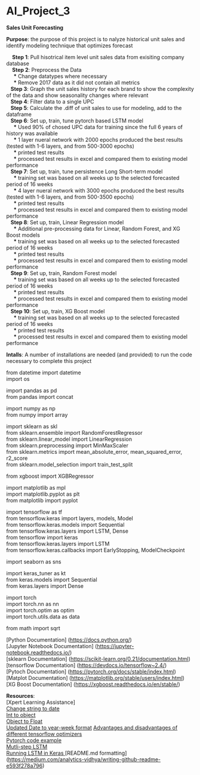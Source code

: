 # AI_Project_3
__Sales Unit Forecasting__

__Purpose__: the purpose of this project is to nalyze historical unit sales and identify modeling technique that optimizes forecast

&nbsp; &nbsp; __Step 1__: Pull hisotrical item level unit sales data from exisiting company database  
&nbsp; &nbsp; __Step 2__: Preprocess the Data  
&nbsp; &nbsp; &nbsp;__*__ Change datatypes where necessary  
&nbsp; &nbsp; &nbsp;__*__ Remove 2017 data as it did not contain all metrics  
&nbsp; &nbsp;__Step 3__: Graph the unit sales history for each brand to show the complexity of the data and show seasonality changes where relevant  
&nbsp; &nbsp;__Step 4__: Filter data to a single UPC  
&nbsp; &nbsp;__Step 5__: Calculate the .diff of unit sales to use for modeling, add to the dataframe  
&nbsp; &nbsp;__Step 6__: Set up, train, tune pytorch based LSTM model  
&nbsp; &nbsp; &nbsp;__*__ Used 90% of chosed UPC data for training since the full 6 years of history was available  
&nbsp; &nbsp; &nbsp;__*__ 1 layer nueral network with 2000 epochs produced the best results (tested with 1-6 layers, and from 500-3000 epochs)    
&nbsp; &nbsp; &nbsp;__*__ printed test results     
&nbsp; &nbsp; &nbsp;__*__ processed test results in excel and compared them to existing model performance  
&nbsp; &nbsp;__Step 7__: Set up, train, tune persistence Long Short-term model  
&nbsp; &nbsp; &nbsp;__*__ training set was based on all weeks up to the selected forecasted period of 16 weeks  
&nbsp; &nbsp; &nbsp;__*__ 4 layer nueral network with 3000 epochs produced the best results (tested with 1-6 layers, and from 500-3500 epochs)  
&nbsp; &nbsp; &nbsp;__*__ printed test results  
&nbsp; &nbsp; &nbsp;__*__ processed test results in excel and compared them to existing model performance  
&nbsp; &nbsp;__Step 8__: Set up, train, Linear Regression model  
&nbsp; &nbsp; &nbsp;__*__ Additional pre-processing data for Linear, Random Forest, and XG Boost models  
&nbsp; &nbsp; &nbsp;__*__ training set was based on all weeks up to the selected forecasted period of 16 weeks  
&nbsp; &nbsp; &nbsp;__*__ printed test results  
&nbsp; &nbsp; &nbsp;__*__ processed test results in excel and compared them to existing model performance  
&nbsp; &nbsp;__Step 9__: Set up, train, Random Forest model  
&nbsp; &nbsp; &nbsp;__*__ training set was based on all weeks up to the selected forecasted period of 16 weeks  
&nbsp; &nbsp; &nbsp;__*__ printed test results  
&nbsp; &nbsp; &nbsp;__*__ processed test results in excel and compared them to existing model performance  
&nbsp; &nbsp;__Step 10__: Set up, train, XG Boost model  
&nbsp; &nbsp; &nbsp;__*__ training set was based on all weeks up to the selected forecasted period of 16 weeks  
&nbsp; &nbsp; &nbsp;__*__ printed test results  
&nbsp; &nbsp; &nbsp;__*__ processed test results in excel and compared them to existing model performance

__Intalls__: A number of installations are needed (and provided) to run the code necessary to complete this project    
  
    
      
from datetime import datetime  
import os  

import pandas as pd  
from pandas import concat  

  
import numpy as np  
from numpy import array  
  
import sklearn as skl  
from sklearn.ensemble import RandomForestRegressor  
from sklearn.linear_model import LinearRegression  
from sklearn.preprocessing import MinMaxScaler  
from sklearn.metrics import mean_absolute_error, mean_squared_error, r2_score  
from sklearn.model_selection import train_test_split  

from xgboost import XGBRegressor  
  
import matplotlib as mpl  
import matplotlib.pyplot as plt  
from matplotlib import pyplot  
  
import tensorflow as tf  
from tensorflow.keras import layers, models, Model  
from tensorflow.keras.models import Sequential  
from tensorflow.keras.layers import LSTM, Dense  
from tensorflow import keras  
from tensorflow.keras.layers import LSTM  
from tensorflow.keras.callbacks import EarlyStopping, ModelCheckpoint  
  
import seaborn as sns  
  
  import keras_tuner as kt  
from keras.models import Sequential  
from keras.layers import Dense  
  
  import torch  
  import torch.nn as nn  
  import torch.optim as optim  
  import torch.utils.data as data  
    
  from math import sqrt

[Python Documentation] (https://docs.python.org/)  
[Jupyter Notebook Documentation] (https://jupyter-notebook.readthedocs.io/)  
[sklearn Documentation]  (https://scikit-learn.org/0.21/documentation.html)  
[tensorflow Documentation]  (https://devdocs.io/tensorflow~2.4/)  
[Pytoch Documentation] (https://pytorch.org/docs/stable/index.html)  
[Matplot Documentation] (https://matplotlib.org/stable/users/index.html)  
[XG Boost Documentation] (https://xgboost.readthedocs.io/en/stable/)

__Resources__:  
[Xpert Learning Assistance]  
[Change string to date](https://www.geeksforgeeks.org/convert-the-column-type-from-string-to-datetime-format-in-pandas-dataframe/)  
[Int to object ](https://stackoverflow.com/questions/41210199/how-do-i-change-column-type-in-python-from-int-to-object-for-sklearn)  
[Object to Float](https://stackoverflow.com/questions/48094854/pandas-convert-data-type-from-object-to-float)  
[Updated Date to year-week format](https://www.statology.org/pandas-week-number-from-date/)
[Advantages and disadvantages of different tensorflow optimizers ](https://www.geeksforgeeks.org/optimizers-in-tensorflow/)  
[Pytorch code example ](https://machinelearningmastery.com/lstm-for-time-series-prediction-in-pytorch/)  
[Mutli-step LSTM ](https://machinelearningmastery.com/multi-step-time-series-forecasting-long-short-term-memory-networks-python/)  
[Running LSTM in Keras ](https://pypi.org/project/keras-on-lstm/)
[README.md formatting] (https://medium.com/analytics-vidhya/writing-github-readme-e593f278a796)  
